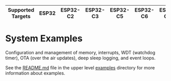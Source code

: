 | Supported Targets | ESP32 | ESP32-C2 | ESP32-C3 | ESP32-C5 | ESP32-C6 | ESP32-C61 | ESP32-H2 | ESP32-P4 | ESP32-S2 | ESP32-S3 |
| ----------------- | ----- | -------- | -------- | -------- | -------- | --------- | -------- | -------- | -------- | -------- |

# System Examples

Configuration and management of memory, interrupts, WDT (watchdog timer), OTA (over the air updates), deep sleep logging, and event loops.

See the [README.md](../README.md) file in the upper level [examples](../) directory for more information about examples.
